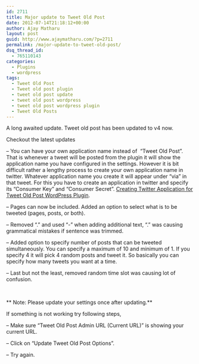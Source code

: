 ```yaml
---
id: 2711
title: Major update to Tweet Old Post
date: 2012-07-14T21:18:12+00:00
author: Ajay Matharu
layout: post
guid: http://www.ajaymatharu.com/?p=2711
permalink: /major-update-to-tweet-old-post/
dsq_thread_id:
  - 765110143
categories:
  - Plugins
  - wordpress
tags:
  - Tweet Old Post
  - Tweet old post plugin
  - tweet old post update
  - tweet old post wordpress
  - tweet old post wordpress plugin
  - Tweet Old Posts
---
```

A long awaited update. Tweet old post has been updated to v4 now.

Checkout the latest updates

&#8211; You can have your own application name instead of  &#8220;Tweet Old Post&#8221;. That is whenever a tweet will be posted from the plugin it will show the application name you have configured in the settings. However it is bit difficult rather a lengthy process to create your own application name in twitter. Whatever application name you create it will appear under &#8220;via&#8221; in that tweet. For this you have to create an application in twitter and specify its &#8220;Consumer Key&#8221; and &#8220;Consumer Secret&#8221;. <a title="Creating Twitter Application for Tweet Old Post WordPress Plugin" href="http://www.ajaymatharu.com/creating-twitter-application-for-tweet-old-post-wordpress-plugin/" target="_blank">Creating Twitter Application for Tweet Old Post WordPress Plugin</a>.

&#8211; Pages can now be included. Added an option to select what is to be tweeted (pages, posts, or both).

&#8211; Removed &#8220;.&#8221; and used &#8220;-&#8221; when adding additional text, &#8220;.&#8221; was causing grammatical mistakes if sentence was trimmed.

&#8211; Added option to specify number of posts that can be tweeted simultaneously. You can specify a maximum of 10 and minimum of 1. If you specify 4 it will pick 4 random posts and tweet it. So basically you can specify how many tweets you want at a time.

&#8211; Last but not the least, removed random time slot was causing lot of confusion.

&nbsp;

** Note: Please update your settings once after updating.**

If something is not working try following steps,

&#8211; Make sure &#8220;Tweet Old Post Admin URL (Current URL)&#8221; is showing your current URL.

&#8211; Click on &#8220;Update Tweet Old Post Options&#8221;.

&#8211; Try again.

&nbsp;

&nbsp;